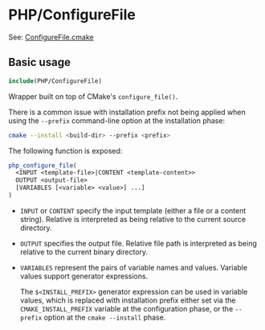 # PHP/ConfigureFile

See: [ConfigureFile.cmake](https://github.com/petk/php-build-system/blob/master/cmake/cmake/modules/PHP/ConfigureFile.cmake)

## Basic usage

```cmake
include(PHP/ConfigureFile)
```

Wrapper built on top of CMake's `configure_file()`.

There is a common issue with installation prefix not being applied when using
the `--prefix` command-line option at the installation phase:

```sh
cmake --install <build-dir> --prefix <prefix>
```

The following function is exposed:

```cmake
php_configure_file(
  <INPUT <template-file>|CONTENT <template-content>>
  OUTPUT <output-file>
  [VARIABLES [<variable> <value>] ...]
)
```

* `INPUT` or `CONTENT` specify the input template (either a file or a content
  string). Relative <template-file> is interpreted as being relative to the
  current source directory.

* `OUTPUT` specifies the output file. Relative file path is interpreted as being
  relative to the current binary directory.

* `VARIABLES` represent the pairs of variable names and values. Variable values
  support generator expressions.

  The `$<INSTALL_PREFIX>` generator expression can be used in variable values,
  which is replaced with installation prefix either set via the
  `CMAKE_INSTALL_PREFIX` variable at the configuration phase, or the `--prefix`
  option at the `cmake --install` phase.
